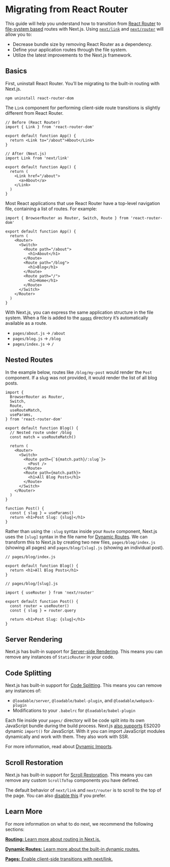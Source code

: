 # Migrating from React Router

This guide will help you understand how to transition from [React Router](https://reactrouter.com) to [file-system based](/docs/routing/introduction.md) routes with Next.js. Using [`next/link`](/docs/api-reference/next/link.md) and [`next/router`](/docs/api-reference/next/router.md) will allow you to:

- Decrease bundle size by removing React Router as a dependency.
- Define your application routes through the file system.
- Utilize the latest improvements to the Next.js framework.

## Basics

First, uninstall React Router. You’ll be migrating to the built-in routing with Next.js.

    npm uninstall react-router-dom

The `Link` component for performing client-side route transitions is slightly different from React Router.

    // Before (React Router)
    import { Link } from 'react-router-dom'

    export default function App() {
      return <Link to="/about">About</Link>
    }

    // After (Next.js)
    import Link from 'next/link'

    export default function App() {
      return (
        <Link href="/about">
          <a>About</a>
        </Link>
      )
    }

Most React applications that use React Router have a top-level navigation file, containing a list of routes. For example:

    import { BrowserRouter as Router, Switch, Route } from 'react-router-dom'

    export default function App() {
      return (
        <Router>
          <Switch>
            <Route path="/about">
              <h1>About</h1>
            </Route>
            <Route path="/blog">
              <h1>Blog</h1>
            </Route>
            <Route path="/">
              <h1>Home</h1>
            </Route>
          </Switch>
        </Router>
      )
    }

With Next.js, you can express the same application structure in the file system. When a file is added to the [`pages`](/docs/basic-features/pages.md) directory it’s automatically available as a route.

- `pages/about.js` → `/about`
- `pages/blog.js` → `/blog`
- `pages/index.js` → `/`

## Nested Routes

In the example below, routes like `/blog/my-post` would render the `Post` component. If a slug was not provided, it would render the list of all blog posts.

    import {
      BrowserRouter as Router,
      Switch,
      Route,
      useRouteMatch,
      useParams,
    } from 'react-router-dom'

    export default function Blog() {
      // Nested route under /blog
      const match = useRouteMatch()

      return (
        <Router>
          <Switch>
            <Route path={`${match.path}/:slug`}>
              <Post />
            </Route>
            <Route path={match.path}>
              <h1>All Blog Posts</h1>
            </Route>
          </Switch>
        </Router>
      )
    }

    function Post() {
      const { slug } = useParams()
      return <h1>Post Slug: {slug}</h1>
    }

Rather than using the `:slug` syntax inside your `Route` component, Next.js uses the `[slug]` syntax in the file name for [Dynamic Routes](/docs/routing/dynamic-routes.md). We can transform this to Next.js by creating two new files, `pages/blog/index.js` (showing all pages) and `pages/blog/[slug].js` (showing an individual post).

    // pages/blog/index.js

    export default function Blog() {
      return <h1>All Blog Posts</h1>
    }

    // pages/blog/[slug].js

    import { useRouter } from 'next/router'

    export default function Post() {
      const router = useRouter()
      const { slug } = router.query

      return <h1>Post Slug: {slug}</h1>
    }

## Server Rendering

Next.js has built-in support for [Server-side Rendering](/docs/basic-features/pages#server-side-rendering.md). This means you can remove any instances of `StaticRouter` in your code.

## Code Splitting

Next.js has built-in support for [Code Splitting](https://reactrouter.com/web/guides/code-splitting). This means you can remove any instances of:

- `@loadable/server`, `@loadable/babel-plugin`, and `@loadable/webpack-plugin`
- Modifications to your `.babelrc` for `@loadable/babel-plugin`

Each file inside your `pages/` directory will be code split into its own JavaScript bundle during the build process. Next.js [also supports](/docs/basic-features/supported-browsers-features.md#javascript-language-features) ES2020 dynamic `import()` for JavaScript. With it you can import JavaScript modules dynamically and work with them. They also work with SSR.

For more information, read about [Dynamic Imports](https://nextjs.org/docs/advanced-features/dynamic-import).

## Scroll Restoration

Next.js has built-in support for [Scroll Restoration](https://reactrouter.com/web/guides/scroll-restoration). This means you can remove any custom `ScrollToTop` components you have defined.

The default behavior of `next/link` and `next/router` is to scroll to the top of the page. You can also [disable this](https://nextjs.org/docs/api-reference/next/link#disable-scrolling-to-the-top-of-the-page) if you prefer.

## Learn More

For more information on what to do next, we recommend the following sections:

[**Routing:** <span class="small">Learn more about routing in Next.js.</span>](/docs/routing/introduction.md)

[**Dynamic Routes:** <span class="small">Learn more about the built-in dynamic routes.</span>](/docs/routing/dynamic-routes.md)

[**Pages:** <span class="small">Enable client-side transitions with next/link.</span>](/docs/api-reference/next/link.md)
